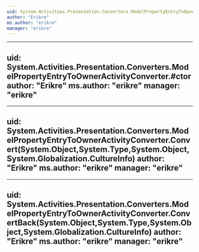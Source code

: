 ```yaml
---
uid: System.Activities.Presentation.Converters.ModelPropertyEntryToOwnerActivityConverter
author: "Erikre"
ms.author: "erikre"
manager: "erikre"
---
```


---
uid: System.Activities.Presentation.Converters.ModelPropertyEntryToOwnerActivityConverter.#ctor
author: "Erikre"
ms.author: "erikre"
manager: "erikre"
---

---
uid: System.Activities.Presentation.Converters.ModelPropertyEntryToOwnerActivityConverter.Convert(System.Object,System.Type,System.Object,System.Globalization.CultureInfo)
author: "Erikre"
ms.author: "erikre"
manager: "erikre"
---

---
uid: System.Activities.Presentation.Converters.ModelPropertyEntryToOwnerActivityConverter.ConvertBack(System.Object,System.Type,System.Object,System.Globalization.CultureInfo)
author: "Erikre"
ms.author: "erikre"
manager: "erikre"
---
